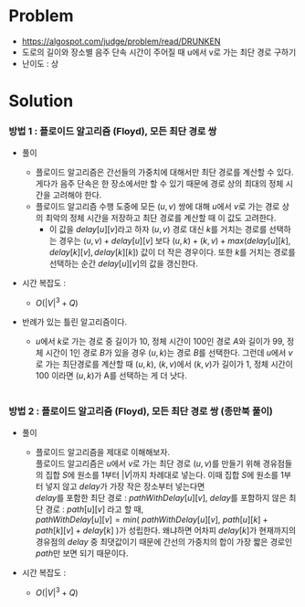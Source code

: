 # Problem
* https://algospot.com/judge/problem/read/DRUNKEN
* 도로의 길이와 장소별 음주 단속 시간이 주어질 때 u에서 v로 가는 최단 경로 구하기
* 난이도 : 상

# Solution

### 방법 1 : 플로이드 알고리즘 (Floyd), 모든 최단 경로 쌍
* 풀이
  * 플로이드 알고리즘은 간선들의 가중치에 대해서만 최단 경로를 계산할 수 있다. 
게다가 음주 단속은 한 장소에서만 할 수 있기 때문에 경로 상의 최대의 정체 시간을 고려해야 한다.
  * 플로이드 알고리즘 수행 도중에 모든 $(u,v)$ 쌍에 대해 $u$에서 $v$로 가는 경로 상의 최악의 정체 시간을 저장하고
최단 경로를 계산할 때 이 값도 고려한다.
    * 이 값을 $delay[u][v]$라고 하자 $(u,v)$ 경로 대신 $k$를 거치는 경로를 선택하는 경우는 
    $(u,v) + delay[u][v]$ 보다 $(u,k) + (k,v) + max(delay[u][k], delay[k][v], delay[k][k])$ 값이 
    더 작은 경우이다. 또한 $k$를 거치는 경로를 선택하는 순간 $delay[u][v]$의 값을 갱신한다.

* 시간 복잡도 :
  * $O(|V|^3 + Q)$

* 반례가 있는 틀린 알고리즘이다.
  * $u$에서 $k$로 가는 경로 중 길이가 10, 정체 시간이 100인 경로 $A$와 길이가 99, 정체 시간이 1인 경로 $B$가 있을 경우 
  $(u, k)$는 경로 $B$를 선택한다. 그런데 $u$에서 $v$로 가는 최단경로를 계산할 때 $(u,k)$, $(k,v)$에서 $(k,v)$가 
  길이가 1, 정체 시간이 100 이라면 $(u,k)$가 A를 선택하는 게 더 낫다.
<br></br>

### 방법 2 : 플로이드 알고리즘 (Floyd), 모든 최단 경로 쌍 (종만북 풀이)
* 풀이
  * 플로이드 알고리즘을 제대로 이해해보자.   
  플로이드 알고리즘은 $u$에서 $v$로 가는 최단 경로 $(u,v)$를 만들기 위해 경유점들의 집합 $S$에 원소를 $1$부터 $|V|$까지 차례대로 넣는다. 
  이때 집합 $S$에 원소를 1부터 넣지 않고 $delay$가 가장 작은 장소부터 넣는다면   
  $delay$를 포함한 최단 경로 : $pathWithDelay[u][v]$, $delay$를 포함하지 않은 최단 경로 : $path[u][v]$ 라고 할 때,   
  $pathWithDelay[u][v] = min( \ pathWithDelay[u][v], \ path[u][k] + path[k][v] + delay[k] \ )$가 성립한다. 
  왜냐하면 어차피 $delay[k]$가 현재까지의 경유점의 $delay$ 중 최댓값이기 때문에 간선의 가중치의 합이 가장 짧은 경로인 $path$만 보면 되기 때문이다.

* 시간 복잡도 :
  * $O(|V|^3 + Q)$

<br></br>

